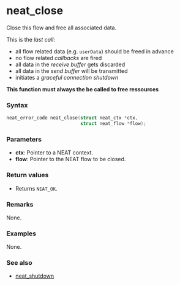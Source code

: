 # neat_close

Close this flow and free all associated data.

This is the *last call*:
* all flow related data (e.g. `userData`) should be freed in advance
* no flow related *callbacks* are fired
* all data in the *receive buffer* gets discarded
* all data in the *send buffer* will be transmitted
* initiates a *graceful connection shutdown*

**This function must always the be called to free ressources**

### Syntax

```c
neat_error_code neat_close(struct neat_ctx *ctx,
                           struct neat_flow *flow);
```

### Parameters

- **ctx**: Pointer to a NEAT context.
- **flow**: Pointer to the NEAT flow to be closed.

### Return values

- Returns `NEAT_OK`.

### Remarks

None.

### Examples

None.

### See also

- [neat_shutdown](neat_shutdown.md)
